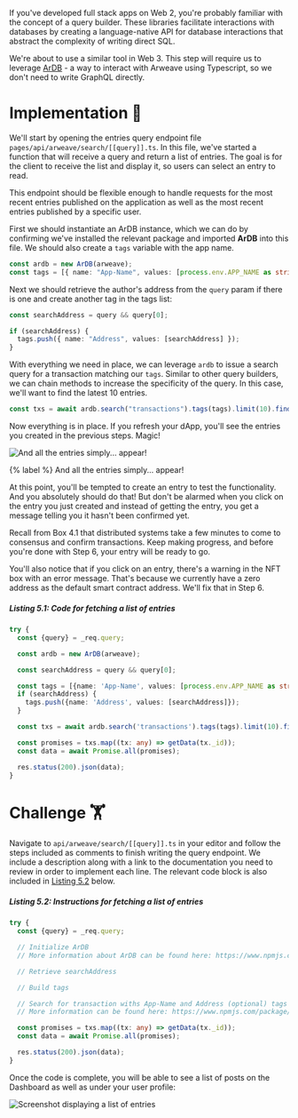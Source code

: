 If you've developed full stack apps on Web 2, you're probably familiar with the concept of a query builder. These libraries facilitate interactions with databases by creating a language-native API for database interactions that abstract the complexity of writing direct SQL.

We're about to use a similar tool in Web 3. This step will require us to leverage [ArDB](https://www.npmjs.com/package/ardb) - a way to interact with Arweave using Typescript, so we don't need to write GraphQL directly.

# Implementation 🧩

We'll start by opening the entries query endpoint file `pages/api/arweave/search/[[query]].ts`. In this file, we've started a function that will receive a query and return a list of entries. The goal is for the client to receive the list and display it, so users can select an entry to read.

This endpoint should be flexible enough to handle requests for the most recent entries published on the application as well as the most recent entries published by a specific user.

First we should instantiate an ArDB instance, which we can do by confirming we've installed the relevant package and imported **ArDB** into this file. We should also create a `tags` variable with the app name.

```typescript
const ardb = new ArDB(arweave);
const tags = [{ name: "App-Name", values: [process.env.APP_NAME as string] }];
```

Next we should retrieve the author's address from the `query` param if there is one and create another tag in the tags list:

```typescript
const searchAddress = query && query[0];

if (searchAddress) {
  tags.push({ name: "Address", values: [searchAddress] });
}
```

With everything we need in place, we can leverage `ardb` to issue a search query for a transaction matching our `tags`. Similar to other query builders, we can chain methods to increase the specificity of the query. In this case, we'll want to find the latest 10 entries.

```typescript
const txs = await ardb.search("transactions").tags(tags).limit(10).find();
```

Now everything is in place. If you refresh your dApp, you'll see the entries you created in the previous steps. Magic!

![And all the entries simply... appear!](https://raw.githubusercontent.com/figment-networks/learn-tutorials/mirror-tutorial/mirror/assets/magic.jpeg?raw=true)

{% label %}
And all the entries simply... appear!

At this point, you'll be tempted to create an entry to test the functionality. And you absolutely should do that! But don't be alarmed when you click on the entry you just created and instead of getting the entry, you get a message telling you it hasn't been confirmed yet.

Recall from Box 4.1 that distributed systems take a few minutes to come to consensus and confirm transactions. Keep making progress, and before you're done with Step 6, your entry will be ready to go.

You'll also notice that if you click on an entry, there's a warning in the NFT box with an error message. That's because we currently have a zero address as the default smart contract address. We'll fix that in Step 6.

##### _Listing 5.1: Code for fetching a list of entries_

```typescript
try {
  const {query} = _req.query;

  const ardb = new ArDB(arweave);

  const searchAddress = query && query[0];

  const tags = [{name: 'App-Name', values: [process.env.APP_NAME as string]}];
  if (searchAddress) {
    tags.push({name: 'Address', values: [searchAddress]});
  }

  const txs = await ardb.search('transactions').tags(tags).limit(10).find();

  const promises = txs.map((tx: any) => getData(tx._id));
  const data = await Promise.all(promises);

  res.status(200).json(data);
}
```

# Challenge 🏋️

Navigate to `api/arweave/search/[[query]].ts` in your editor and follow the steps included as comments to finish writing the query endpoint. We include a description along with a link to the documentation you need to review in order to implement each line. The relevant code block is also included in [Listing 5.2](#listing-52-instructions-for-fetching-a-list-of-entries) below.

##### _Listing 5.2: Instructions for fetching a list of entries_

```typescript
try {
  const {query} = _req.query;

  // Initialize ArDB
  // More information about ArDB can be found here: https://www.npmjs.com/package/ardb

  // Retrieve searchAddress

  // Build tags

  // Search for transaction withs App-Name and Address (optional) tags
  // More information can be found here: https://www.npmjs.com/package/ardb

  const promises = txs.map((tx: any) => getData(tx._id));
  const data = await Promise.all(promises);

  res.status(200).json(data);
}
```

Once the code is complete, you will be able to see a list of posts on the Dashboard as well as under your user profile:

![Screenshot displaying a list of entries](https://raw.githubusercontent.com/figment-networks/learn-tutorials/mirror-tutorial/mirror/assets/entries.jpg?raw=true)
